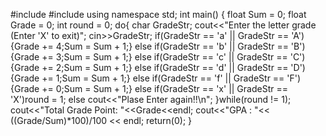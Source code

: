 #include <iostream>
#include <string>
using namespace std;
int main()
{
    float Sum = 0;
    float Grade = 0;
    int round = 0;
  do{
      char GradeStr;
      cout<<"Enter the letter grade (Enter 'X' to exit)";
      cin>>GradeStr;
      if(GradeStr == 'a' || GradeStr == 'A'){Grade += 4;Sum = Sum + 1;}
      else if(GradeStr == 'b' || GradeStr == 'B'){Grade += 3;Sum = Sum + 1;}
      else if(GradeStr == 'c' || GradeStr == 'C'){Grade += 2;Sum = Sum + 1;}
      else if(GradeStr == 'd' || GradeStr == 'D'){Grade += 1;Sum = Sum + 1;}
      else if(GradeStr == 'f' || GradeStr == 'F'){Grade += 0;Sum = Sum + 1;}
      else if(GradeStr == 'x' || GradeStr == 'X')round = 1;
      else cout<<"Plase Enter again!!\n";
    }while(round != 1);
  cout<<"Total Grade Point: "<<Grade<<endl;
  cout<<"GPA :  "<< ((Grade/Sum)*100)/100 << endl;
  return(0);
}
